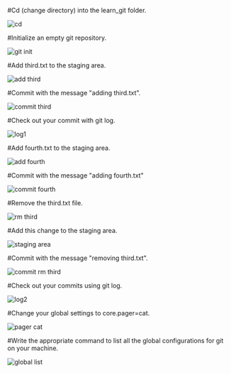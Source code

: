#Cd (change directory) into the learn_git folder.

![cd](https://github.com/oumaa0/git-checkpoint/assets/153615550/1cbe90c4-e629-4271-97f1-e9edfcd1a8ae)

#Initialize an empty git repository.

![git init](https://github.com/oumaa0/git-checkpoint/assets/153615550/f4517516-57d3-4b5b-bdac-49d9b5b7dcdd)

#Add third.txt to the staging area.

![add third](https://github.com/oumaa0/git-checkpoint/assets/153615550/98a0137f-2464-4451-93af-4088d01035fa)

#Commit with the message "adding third.txt".

![commit third](https://github.com/oumaa0/git-checkpoint/assets/153615550/b06326f4-e8d7-48c7-b6da-fd860bf73794)

#Check out your commit with git log.

![log1](https://github.com/oumaa0/git-checkpoint/assets/153615550/a83c7318-147d-4e66-a66e-0b6ef953954a)

#Add fourth.txt to the staging area.

![add fourth](https://github.com/oumaa0/git-checkpoint/assets/153615550/e52d10e3-7769-4227-b999-7302b9ef383e)

#Commit with the message "adding fourth.txt"

![commit fourth](https://github.com/oumaa0/git-checkpoint/assets/153615550/2e44a33a-e949-4037-9061-4fc793e969b3)

#Remove the third.txt file.

![rm third](https://github.com/oumaa0/git-checkpoint/assets/153615550/00b5cbe1-dbeb-4ece-a790-36cc06bf0ad2)

#Add this change to the staging area.

![staging area](https://github.com/oumaa0/git-checkpoint/assets/153615550/3a209017-53ff-440f-8e75-05fa50128ae9)

#Commit with the message "removing third.txt".

![commit rm third](https://github.com/oumaa0/git-checkpoint/assets/153615550/01de17dd-c49c-4e4a-bea3-d616c5daf5ea)

#Check out your commits using git log.

![log2](https://github.com/oumaa0/git-checkpoint/assets/153615550/849fa40a-21e9-4b52-b540-5eff060fc52b)

#Change your global settings to core.pager=cat.

![pager cat](https://github.com/oumaa0/git-checkpoint/assets/153615550/c37ebb30-92a9-4341-a3e6-7d2820c267c9)

#Write the appropriate command to list all the global configurations for git on your machine.

![global list](https://github.com/oumaa0/git-checkpoint/assets/153615550/b859c563-3157-4c82-b1f0-61fd640862fd)

